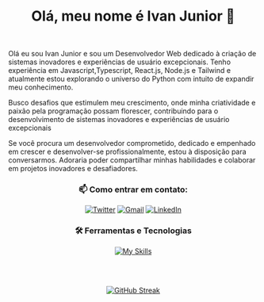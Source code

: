 # <div align ='center' > Olá, meu nome é Ivan Junior 👋 </div>


<br/>


Olá eu sou Ivan Junior e sou um Desenvolvedor Web dedicado à criação de sistemas inovadores e experiências de usuário excepcionais. 
Tenho experiência em Javascript,Typescript, React.js, Node.js e Tailwind e atualmente estou explorando o universo do Python com intuito de expandir meu conhecimento.

Busco desafios que estimulem meu crescimento, onde minha criatividade e
paixão pela programação possam florescer, contribuindo para o
desenvolvimento de sistemas inovadores e experiências de usuário
excepcionais

Se você procura um desenvolvedor comprometido, dedicado e empenhado em crescer e desenvolver-se profissionalmente, estou à disposição para conversarmos. Adoraria poder compartilhar minhas habilidades e colaborar em projetos inovadores e desafiadores.
</div>

### <div align ='center'>📫 Como entrar em contato:</div>

 <div align ='center'>
  <a href="https://twitter.com/JOTA94"><img src="https://img.icons8.com/color/48/twitterx--v1.png" alt="Twitter"></a> 
  <a href="mailto:contato.ivanfrancajr@gmail.com"><img src="https://img.icons8.com/color/38/000000/gmail-new.png" alt="Gmail"></a> 
  <a href="https://www.linkedin.com/in/ivanjrdev/"><img src="https://img.icons8.com/fluency/48/linkedin.png" alt="LinkedIn"></a>
</div>

### <div align ='center'>🛠️ Ferramentas e Tecnologias</div>

<div align="center">


[![My Skills](https://skillicons.dev/icons?i=html,css,js,ts,nodejs,php,py,mongodb,mysql,react,nextjs,express,flask,fastapi&theme=dark)](https://skillicons.dev)

</div>
<br>
<div align="center">
  <br/>
 
[![GitHub Streak](https://streak-stats.demolab.com?user=ivanfrancajunior&theme=react&hide_border=true&border_radius=12&card_width=500)](https://git.io/streak-stats)

